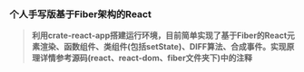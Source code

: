 ### 个人手写版基于Fiber架构的React

> **利用crate-react-app搭建运行环境，目前简单实现了基于Fiber的React元素渲染、函数组件、类组件(包括setState)、DIFF算法、合成事件。实现原理详情参考源码(react、react-dom、fiber文件夹下)中的注释**